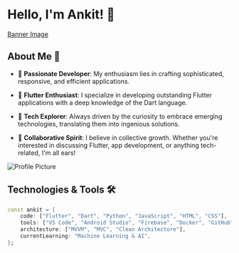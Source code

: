 # Hello, I'm Ankit! 👋
[Banner Image](./images/git_pic_for_dp.png)

## About Me 🌟

- 🎯 **Passionate Developer**: My enthusiasm lies in crafting sophisticated, responsive, and efficient applications.
  
- 🚀 **Flutter Enthusiast**: I specialize in developing outstanding Flutter applications with a deep knowledge of the Dart language.

- 🌱 **Tech Explorer**: Always driven by the curiosity to embrace emerging technologies, translating them into ingenious solutions.

- 🤝 **Collaborative Spirit**: I believe in collective growth. Whether you're interested in discussing Flutter, app development, or anything tech-related, I'm all ears!

![Profile Picture](./images/ankit.jpg)

## Technologies & Tools 🛠

```dart
const ankit = {
    code: ["Flutter", "Dart", "Python", "JavaScript", "HTML", "CSS"],
    tools: ["VS Code", "Android Studio", "Firebase", "Docker", "GitHub"],
    architecture: ["MVVM", "MVC", "Clean Architecture"],
    currentLearning: "Machine Learning & AI",
};
